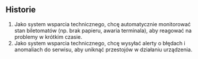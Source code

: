 ## Historie
1. Jako system wsparcia technicznego, chcę automatycznie monitorować stan
biletomatów (np. brak papieru, awaria terminala), aby reagować na problemy w
krótkim czasie.
2. Jako system wsparcia technicznego, chcę wysyłać alerty o błędach i
anomaliach do serwisu, aby uniknąć przestojów w działaniu urządzenia.
